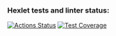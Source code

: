 ### Hexlet tests and linter status:
[![Actions Status](https://github.com/Nikolay021173/frontend-project-44/workflows/hexlet-check/badge.svg)](https://github.com/Nikolay021173/frontend-project-44/actions)
[![Test Coverage](https://api.codeclimate.com/v1/badges/d16cb4eb1e39c8082ec9/test_coverage)](https://codeclimate.com/github/Nikolay021173/frontend-project-44/test_coverage)
